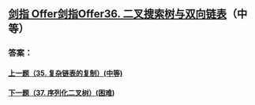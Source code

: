 ## [ 剑指 Offer剑指Offer36. 二叉搜索树与双向链表](https://leetcode-cn.com/problems/merge-two-sorted-lists/)（中等）





### 答案：



#### [上一题（35. 复杂链表的复制）(中等)](https://github.com/sdwwld/leetCode/blob/master/src/main/java/com/wld/java/offer/剑指Offer35.md)

#### [下一题（37. 序列化二叉树）(困难)](https://github.com/sdwwld/leetCode/blob/master/src/main/java/com/wld/java/offer/剑指Offer37.md)